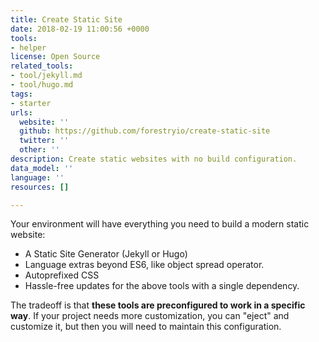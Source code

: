 ```yaml
---
title: Create Static Site
date: 2018-02-19 11:00:56 +0000
tools:
- helper
license: Open Source
related_tools:
- tool/jekyll.md
- tool/hugo.md
tags:
- starter
urls:
  website: ''
  github: https://github.com/forestryio/create-static-site
  twitter: ''
  other: ''
description: Create static websites with no build configuration.
data_model: ''
language: ''
resources: []

---
```

Your environment will have everything you need to build a modern static website:

* A Static Site Generator (Jekyll or Hugo)
* Language extras beyond ES6, like object spread operator.
* Autoprefixed CSS
* Hassle-free updates for the above tools with a single dependency.

The tradeoff is that **these tools are preconfigured to work in a specific way**. If your project needs more customization, you can "eject" and customize it, but then you will need to maintain this configuration.